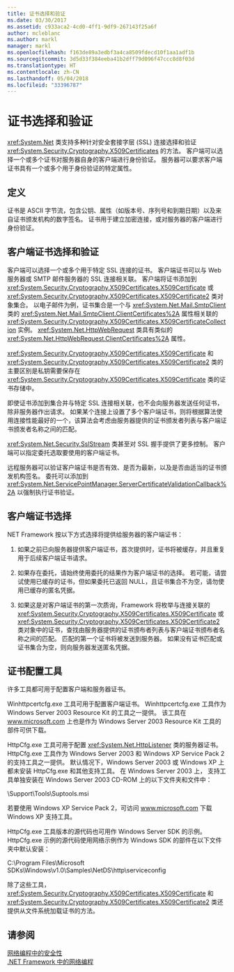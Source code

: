 ```yaml
---
title: 证书选择和验证
ms.date: 03/30/2017
ms.assetid: c933aca2-4cd0-4ff1-9df9-267143f25a6f
author: mcleblanc
ms.author: markl
manager: markl
ms.openlocfilehash: f163de89a3edbf3a4ca8509fdecd10f1aa1adf1b
ms.sourcegitcommit: 3d5d33f384eeba41b2dff79d096f47ccc8d8f03d
ms.translationtype: HT
ms.contentlocale: zh-CN
ms.lasthandoff: 05/04/2018
ms.locfileid: "33396787"
---
```

# <a name="certificate-selection-and-validation"></a>证书选择和验证
<xref:System.Net> 类支持多种针对安全套接字层 (SSL) 连接选择和验证 <xref:System.Security.Cryptography.X509Certificates> 的方法。 客户端可以选择一个或多个证书对服务器自身的客户端进行身份验证。 服务器可以要求客户端证书具有一个或多个用于身份验证的特定属性。  
  
## <a name="definition"></a>定义  
 证书是 ASCII 字节流，包含公钥、属性（如版本号、序列号和到期日期）以及来自证书颁发机构的数字签名。 证书用于建立加密连接，或对服务器的客户端进行身份验证。  
  
## <a name="client-certificate-selection-and-validation"></a>客户端证书选择和验证  
 客户端可以选择一个或多个用于特定 SSL 连接的证书。 客户端证书可以与 Web 服务器或 SMTP 邮件服务器的 SSL 连接相关联。 客户端将证书添加到 <xref:System.Security.Cryptography.X509Certificates.X509Certificate> 或 <xref:System.Security.Cryptography.X509Certificates.X509Certificate2> 类对象集合。 以电子邮件为例，证书集合是一个与 <xref:System.Net.Mail.SmtpClient> 类的 <xref:System.Net.Mail.SmtpClient.ClientCertificates%2A> 属性相关联的 <xref:System.Security.Cryptography.X509Certificates.X509CertificateCollection> 实例。 <xref:System.Net.HttpWebRequest> 类具有类似的 <xref:System.Net.HttpWebRequest.ClientCertificates%2A> 属性。  
  
 <xref:System.Security.Cryptography.X509Certificates.X509Certificate> 和 <xref:System.Security.Cryptography.X509Certificates.X509Certificate2> 类的主要区别是私钥需要保存在 <xref:System.Security.Cryptography.X509Certificates.X509Certificate> 类的证书存储中。  
  
 即使证书添加到集合并与特定 SSL 连接相关联，也不会向服务器发送任何证书，除非服务器作出请求。 如果某个连接上设置了多个客户端证书，则将根据算法使用连接性能最好的一个，该算法会考虑由服务器提供的证书颁发者列表与客户端证书颁发者名称之间的匹配。  
  
 <xref:System.Net.Security.SslStream> 类甚至对 SSL 握手提供了更多控制。 客户端可以指定委托选取要使用的客户端证书。  
  
 远程服务器可以验证客户端证书是否有效、是否为最新，以及是否由适当的证书颁发机构签名。 委托可以添加到 <xref:System.Net.ServicePointManager.ServerCertificateValidationCallback%2A> 以强制执行证书验证。  
  
## <a name="client-certificate-selection"></a>客户端证书选择  
 NET Framework 按以下方式选择将提供给服务器的客户端证书：  
  
1.  如果之前已向服务器提供客户端证书，首次提供时，证书将被缓存，并且重复用于后续客户端证书请求。  
  
2.  如果存在委托，请始终使用委托的结果作为客户端证书的选择。 若可能，请尝试使用已缓存的证书，但如果委托已返回 NULL，且证书集合不为空，请勿使用已缓存的匿名凭据。  
  
3.  如果这是对客户端证书的第一次质询，Framework 将枚举与连接关联的 <xref:System.Security.Cryptography.X509Certificates.X509Certificate> 或 <xref:System.Security.Cryptography.X509Certificates.X509Certificate2> 类对象中的证书，查找由服务器提供的证书颁布者列表与客户端证书颁布者名称之间的匹配。 匹配的第一个证书将被发送到服务器。 如果没有证书匹配或证书集合为空，则向服务器发送匿名凭据。  
  
## <a name="tools-for-certificate-configuration"></a>证书配置工具  
 许多工具都可用于配置客户端和服务器证书。  
  
 Winhttpcertcfg.exe 工具可用于配置客户端证书。 Winhttpcertcfg.exe 工具作为 Windows Server 2003 Resource Kit 的工具之一提供。 该工具在 www.microsoft.com 上也是作为 Windows Server 2003 Resource Kit 工具的部件可供下载。  
  
 HttpCfg.exe 工具可用于配置 <xref:System.Net.HttpListener> 类的服务器证书。 HttpCfg.exe 工具作为 Windows Server 2003 和 Windows XP Service Pack 2 的支持工具之一提供。 默认情况下，Windows Server 2003 或 Windows XP 上都未安装 HttpCfg.exe 和其他支持工具。 在 Windows Server 2003 上， 支持工具单独安装在 Windows Server 2003 CD-ROM 上的以下文件夹和文件中：  
  
 \Support\Tools\Suptools.msi  
  
 若要使用 Windows XP Service Pack 2，可访问 www.microsoft.com 下载 Windows XP 支持工具。  
  
 HttpCfg.exe 工具版本的源代码也可用作 Windows Server SDK 的示例。 HttpCfg.exe 示例的源代码使用网络示例作为 Windows SDK 的部件在以下文件夹中默认安装：  
  
 C:\Program Files\Microsoft SDKs\Windows\v1.0\Samples\NetDS\http\serviceconfig  
  
 除了这些工具， <xref:System.Security.Cryptography.X509Certificates.X509Certificate> 和 <xref:System.Security.Cryptography.X509Certificates.X509Certificate2> 类还提供从文件系统加载证书的方法。  
  
## <a name="see-also"></a>请参阅  
 [网络编程中的安全性](../../../docs/framework/network-programming/security-in-network-programming.md)  
 [.NET Framework 中的网络编程](../../../docs/framework/network-programming/index.md)
